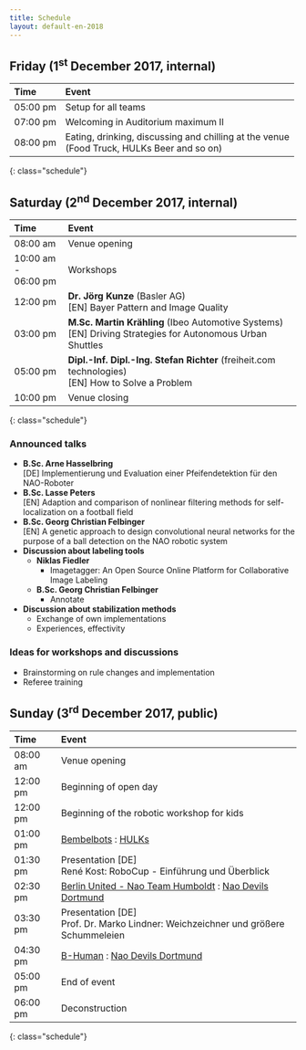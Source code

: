 ```yaml
---
title: Schedule
layout: default-en-2018
---
```


## Friday (1<sup>st</sup> December 2017, internal)

| Time     | Event                              |
| :------  | :-------                           |
| 05:00 pm | Setup for all teams                |
| 07:00 pm | Welcoming in Auditorium maximum II |
| 08:00 pm | Eating, drinking, discussing and chilling at the venue <br>(Food Truck, HULKs Beer and so on) |
{: class="schedule"}

## Saturday (2<sup>nd</sup> December 2017, internal)

| Time                   | Event                      |
| :------                | :-------                   |
| 08:00 am               | Venue opening              |
| 10:00 am -<br>06:00 pm | Workshops                  |
| 12:00 pm               | **Dr. Jörg Kunze** (Basler AG) <br>[EN] Bayer Pattern and Image Quality |
| 03:00 pm               | **M.Sc. Martin Krähling** (Ibeo Automotive Systems) <br>[EN] Driving Strategies for Autonomous Urban Shuttles | 
| 05:00 pm               | **Dipl.-Inf. Dipl.-Ing. Stefan Richter** (freiheit.com technologies) <br>[EN] How to Solve a Problem |
| 10:00 pm               | Venue closing              |
{: class="schedule"}

### Announced talks

* **B.Sc. Arne Hasselbring**  
[DE] Implementierung und Evaluation einer Pfeifendetektion für den NAO-Roboter  
* **B.Sc. Lasse Peters**  
[EN] Adaption and comparison of nonlinear filtering methods for self-localization on a football field
* **B.Sc. Georg Christian Felbinger**  
[EN] A genetic approach to design convolutional neural networks for the purpose of a ball detection on the NAO robotic system
* **Discussion about labeling tools**
    * **Niklas Fiedler** 
        * Imagetagger: An Open Source Online Platform for Collaborative Image
          Labeling
    * **B.Sc. Georg Christian Felbinger**
        * Annotate
* **Discussion about stabilization methods**
    * Exchange of own implementations
    * Experiences, effectivity

### Ideas for workshops and discussions  

* Brainstorming on rule changes and implementation  
* Referee training

## Sunday (3<sup>rd</sup> December 2017, public)

| Time     | Event                                                                                                                                                       |
| :-       | :-                                                                                                                                                          |
| 08:00 am | Venue opening                                                                                                                                               |
| 12:00 pm | Beginning of open day                                                                                                                                       |
| 12:00 pm | Beginning of the robotic workshop for kids                                                                                                                  |
| 01:00 pm | [Bembelbots](https://www.jrl.cs.uni-frankfurt.de/web/robocup) : [HULKs](http://hulks.de)                                                                    |
| 01:30 pm | Presentation [DE]<br>René Kost: RoboCup - Einführung und Überblick                                                                                          |
| 02:30 pm | [Berlin United - Nao Team Humboldt](http://naoth.de) : [Nao Devils Dortmund](http://www.irf.tu-dortmund.de/cms/de/IT/Forschung/Robotics/RoboCup/index.html) |
| 03:30 pm | Presentation [DE]<br>Prof. Dr. Marko Lindner: Weichzeichner und größere Schummeleien                                                                        |
| 04:30 pm | [B-Human](https://www.b-human.de) : [Nao Devils Dortmund](http://www.irf.tu-dortmund.de/cms/de/IT/Forschung/Robotics/RoboCup/index.html)                    |
| 05:00 pm | End of event                                                                                                                                                |
| 06:00 pm | Deconstruction                                                                                                                                              |
{: class="schedule"}
